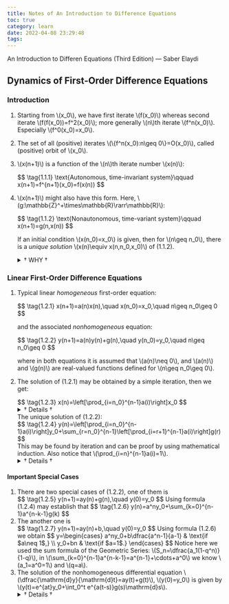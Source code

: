 ```yaml
---
title: Notes of An Introduction to Difference Equations
toc: true
category: learn
date: 2022-04-08 23:29:48
tags:
---
```


An Introduction to Differen Equations (Third Edition) &mdash; Saber Elaydi

<!-- more -->

<style>
.content {
    font-family: KaTeX_Main, 'FZYaSongS-R-GB';
}
article.article .content {
    font-size: 1.3em;
}
.katex .base {
    font-size: 0.8em;
}
/* .katex-display {
    overflow-x: hidden;
} */
.content ol.worked-examples {
    list-style-type: none;
    margin-left: 0em;
}
.content ol.worked-examples > li {
    margin-bottom: 1.5em;
}
.content ol.worked-examples > li > span.list-head, span.list-head {
    font-family: Ubuntu, Roboto, 'Open Sans';
    font-weight: bold;
}
.content details summary span.list-summary {
    font-family: Ubuntu, Roboto, 'Open Sans';
    font-weight: bold;
    color: RoyalBlue;
}
.list-table {
    border-collapse: collapse;
    width:100%;
}
.list-table tr > td:nth-child(1) {
    white-space: nowrap;
    text-align: right;
    vertical-align: top;
    border: none;
    padding: 0;
    width: 1%;
}
.list-table tr > td:nth-child(2) {
    text-align: left;
    vertical-align: top;
    border: none;
    padding: 0;
}
</style>

## Dynamics of First-Order Difference Equations

### Introduction

1. Starting from \\(x_0\\), we have first iterate \\(f(x_0)\\) whereas second iterate \\(f(f(x_0))=f^2(x_0)\\); more generally \\(n\\)th iterate \\(f^n(x_0)\\). Especially \\(f^0(x_0)=x_0\\).
2. The set of all (positive) iterates \\(\\{f^n(x_0):n\geq 0\\}=O(x_0)\\), called (positive) orbit of \\(x_0\\).
3. \\(x(n+1)\\) is a function of the \\(n\\)th iterate number \\(x(n)\\):
   <div>
   $$
   \tag{1.1.1}
   \text{Autonomous, time-invariant system}\qquad
   x(n+1)=f^{n+1}(x_0)=f(x(n))
   $$
   </div>
4. \\(x(n+1)\\) might also have this form. Here, \\(g:\mathbb{Z}^+\times\mathbb{R}\rarr\mathbb{R}\\):
   <div>
   $$
   \tag{1.1.2}
   \text{Nonautonomous, time-variant system}\qquad
   x(n+1)=g(n,x(n))
   $$
   </div>

   If an initial condition \\(x(n_0)=x_0\\) is given, then for \\(n\geq n_0\\), there is a *unique solution* \\(x(n)\equiv x(n,n_0,x_0)\\) of (1.1.2).
   <details>
     <summary><span class="list-summary">&dagger; WHY &dagger;</span></summary>
     This may be shown easily by iteration:
     $$
     \begin{array}{l}
        x(n_0+1)=g(n_0,x(n_0))=g(n_0,x_0) \\
        x(n_0+2)=g(n_0+1,x(n_0+1))=g(n_0+1,g(n_0,x_0)) \\
        x(n_0+3)=g(n_0+2,x(n_0+2))=g[n_0+2,g(n_0+1,g(n_0,x_0))]
     \end{array}
     $$
     Inductively, we get \(x(n)=g[n-1,x(n-1)]=x(n,n_0,x_0)\) because there is unknown \(x_0\), \(n_0\) in \(x(n-1)\)
   </details>

### Linear First-Order Difference Equations

1. Typical linear *homogeneous* first-order equation:
   <div>
   $$
   \tag{1.2.1}
   x(n+1)=a(n)x(n),\quad x(n_0)=x_0,\quad n\geq n_0\geq 0
   $$
   </div>

   and the associated *nonhomogeneous* equation:
   <div>
   $$
   \tag{1.2.2}
   y(n+1)=a(n)y(n)+g(n),\quad y(n_0)=y_0,\quad n\geq n_0\geq 0
   $$
   </div>

   where in both equations it is assumed that \\(a(n)\neq 0\\), and \\(a(n)\\) and \\(g(n)\\) are real-valued functions defined for \\(n\geq n_0\geq 0\\).
2. The solution of (1.2.1) may be obtained by a simple iteration, then we get:
   <div>
   $$
   \tag{1.2.3}
   x(n)=\left[\prod_{i=n_0}^{n-1}a(i)\right]x_0
   $$
   </div>
   <details>
     <summary><span class="list-summary">&dagger; Details &dagger;</span></summary>
     $$
     \begin{array}{l}
       x(n_0+1)=a(n_0)x(n_0)=a(n_0)x_0 \\
       x(n_0+2)=a(n_0+1)x(n_0+1)=a(n_0+1)a(n_0)x_0 \\
       x(n_0+3)=a(n_0+2)x(n_0+2)=a(n_0+2)a(n_0+1)a(n_0)x_0
     \end{array}
     $$
     And, inductively, it is easy to see that \(x(n)=a(n-1)a(n-2)\cdots a(n_0)x_0\)
   </details>
   The unique solution of (1.2.2):
   <div>
   $$
   \tag{1.2.4}
   y(n)=\left[\prod_{i=n_0}^{n-1}a(i)\right]y_0+\sum_{r=n_0}^{n-1}\left[\prod_{i=r+1}^{n-1}a(i)\right]g(r)
   $$
   </div>
   This may be found by iteration and can be proof by using mathematical induction. Also notice that \(\prod_{i=n}^{n-1}a(i)=1\).
   <details>
     <summary><span class="list-summary">&dagger; Details &dagger;</span></summary>
     $$
     \begin{alignedat}{1}
       y(n_0+1)= & a(n_0)y_0+g(n_0) \\
       y(n_0+2)= & a(n_0+1)y(n_0+1)+g(n_0+1) \\
               = & a(n_0+1)a(n_0)y_0+a(n_0+1)g(n_0)+g(n_0+1) \\
       y(n_0+3)= & a(n_0+2)y(n_0+2)+g(n_0+2) \\
               = & a(n_0+2)a(n_0+1)a(n_0)y_0+a(n_0+2)a(n_0+1)g(n_0) \\
                & +a(n_0+2)g(n_0+1)+g(n_0+2)
     \end{alignedat}
     $$
     Then we see the form of (1.2.4). To establish this, assume that formaula (1.2.4) holds for \(n=k\). Then from (1.2.2), \(y(k+1)=a(k)y(k)+g(k)\), which by formula (1.2.4) yields:
     $$
     \begin{alignedat}{1}
       y(k+1)= & a(k)\left[\prod_{i=n_0}^{k-1}a(i)\right]y_0+\sum_{r=n_0}^{k-1}\left[a(k)\prod_{i=r+1}^{k-1}a(i)\right]g(r)+g(k) \\
             = & \left[\prod_{i=n_0}^k a(i)\right]y_0+\sum_{r=n_0}^{k-1}\left[\prod_{i=r+1}^k a(i)\right]g(r)+\left[\prod_{i=k+1}^ka(i)\right]g(k) \\
             = & \left[\prod_{i=n_0}^k a(i)\right]y_0+\sum_{r=n_0}^{k}\left[\prod_{i=r+1}^k a(i)\right]g(r)
     \end{alignedat}
     $$
     Hence formula (1.2.4) holds for all \(n\in\mathbb{Z}^+\).
   </details>

#### Important Special Cases

1. There are two special cases of (1.2.2), one of them is
   <div>
   $$
   \tag{1.2.5}
   y(n+1)=ay(n)+g(n),\quad y(0)=y_0
   $$
   Using formula (1.2.4) may establish that
   $$
   \tag{1.2.6}
   y(n)=a^ny_0+\sum_{k=0}^{n-1}a^{n-k-1}g(k)
   $$
   </div>
2. The another one is
   <div>
   $$
   \tag{1.2.7}
   y(n+1)=ay(n)+b,\quad y(0)=y_0
   $$
   Using formula (1.2.6) we obtain
   $$
   y=\begin{cases}
     a^ny_0+b\dfrac{a^n-1}{a-1} & \text{if $a\neq 1$,} \\
                        y_0+bn & \text{if $a=1$.}
   \end{cases}
   $$
   Notice here we used the sum formula of the Geometric Series: \(S_n=\dfrac{a_1(1-q^n)}{1-q}\), in \(\sum_{k=0}^{n-1}a^{n-k-1}=a^{n-1}+\cdots+a^0\) we know \(a_1=a^0=1\) and \(q=a\).
   </div>
3. The solution of the nonhomogeneous differential equation \\(\dfrac{\mathrm{d}y}{\mathrm{d}t}=ay(t)+g(t)\\), \\(y(0)=y_0\\) is given by \\(y(t)=e^{at}y_0+\int_0^t e^{a(t-s)}g(s)\mathrm{d}s\\).
   <details>
     <summary><span class="list-summary">&dagger; Details &dagger;</span></summary>
     Here we using the complete solution of first-order nonhomogeneous differential equation, which is the hard one to prove in calculus courses.
     Current I am work in progess to try to make it as clear as possible...
     If you can read chinese, you can go to the obscure prove in the <a href="{% post_path postgraduate-advanced-mathematics %}#齐次微分方程">同济高等数学笔记整合(上)</a>
     TODO
   </details>
